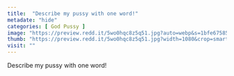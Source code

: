 ```yaml
---
title:  "Describe my pussy with one word!"
metadate: "hide"
categories: [ God Pussy ]
image: "https://preview.redd.it/5wo0hqc8z5q51.jpg?auto=webp&s=1bfe6758513053f5815ca470c384367abffa076c"
thumb: "https://preview.redd.it/5wo0hqc8z5q51.jpg?width=1080&crop=smart&auto=webp&s=85c426ddc256b95e661e004f911b568c8fd1097c"
visit: ""
---
```

Describe my pussy with one word!
